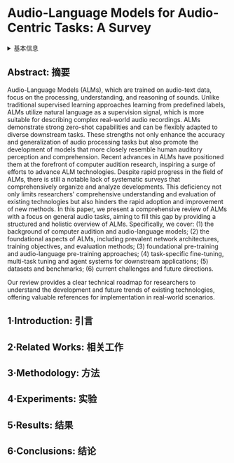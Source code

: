 # Audio-Language Models for Audio-Centric Tasks: A Survey

<details>
<summary>基本信息</summary>

- 标题: "Audio-Language Models for Audio-Centric Tasks: A Survey"
- 作者:
  - 01 Yi Su (College of Computer Science and Technology, Changsha)
  - 02 Jisheng Bai (School of Marine Science and Technology, Northwestern Polytechnical University)
  - 03 Qisheng Xu (College of Computer Science and Technology, Changsha)
  - 04 Kele Xu (College of Computer Science and Technology, Changsha)
  - 05 Yong Dou (College of Computer Science and Technology, Changsha)
- 链接:
  - [ArXiv](https://arxiv.org/abs/2501.15177)
  - [Publication]()
  - [Github]()
  - [Demo]()
- 文件:
  - [ArXiv](2501.15177v1__Survey__Audio-Language_Models_for_Audio-Centric_Tasks.pdf)
  - [Publication] #TODO

</details>

## Abstract: 摘要

Audio-Language Models (ALMs), which are trained on audio-text data, focus on the processing, understanding, and reasoning of sounds.
Unlike traditional supervised learning approaches learning from predefined labels, ALMs utilize natural language as a supervision signal, which is more suitable for describing complex real-world audio recordings.
ALMs demonstrate strong zero-shot capabilities and can be flexibly adapted to diverse downstream tasks.
These strengths not only enhance the accuracy and generalization of audio processing tasks but also promote the development of models that more closely resemble human auditory perception and comprehension.
Recent advances in ALMs have positioned them at the forefront of computer audition research, inspiring a surge of efforts to advance ALM technologies.
Despite rapid progress in the field of ALMs, there is still a notable lack of systematic surveys that comprehensively organize and analyze developments.
This deficiency not only limits researchers' comprehensive understanding and evaluation of existing technologies but also hinders the rapid adoption and improvement of new methods.
In this paper, we present a comprehensive review of ALMs with a focus on general audio tasks, aiming to fill this gap by providing a structured and holistic overview of ALMs.
Specifically, we cover:
(1) the background of computer audition and audio-language models;
(2) the foundational aspects of ALMs, including prevalent network architectures, training objectives, and evaluation methods;
(3) foundational pre-training and audio-language pre-training approaches;
(4) task-specific fine-tuning, multi-task tuning and agent systems for downstream applications;
(5) datasets and benchmarks;
(6) current challenges and future directions.

Our review provides a clear technical roadmap for researchers to understand the development and future trends of existing technologies, offering valuable references for implementation in real-world scenarios.

## 1·Introduction: 引言

## 2·Related Works: 相关工作

## 3·Methodology: 方法

## 4·Experiments: 实验

## 5·Results: 结果

## 6·Conclusions: 结论